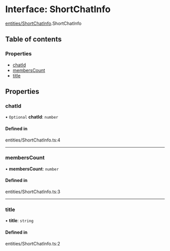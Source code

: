 # Interface: ShortChatInfo

[entities/ShortChatInfo](../wiki/entities.ShortChatInfo).ShortChatInfo

## Table of contents

### Properties

- [chatId](../wiki/entities.ShortChatInfo.ShortChatInfo#chatid)
- [membersCount](../wiki/entities.ShortChatInfo.ShortChatInfo#memberscount)
- [title](../wiki/entities.ShortChatInfo.ShortChatInfo#title)

## Properties

### chatId

• `Optional` **chatId**: `number`

#### Defined in

entities/ShortChatInfo.ts:4

___

### membersCount

• **membersCount**: `number`

#### Defined in

entities/ShortChatInfo.ts:3

___

### title

• **title**: `string`

#### Defined in

entities/ShortChatInfo.ts:2
